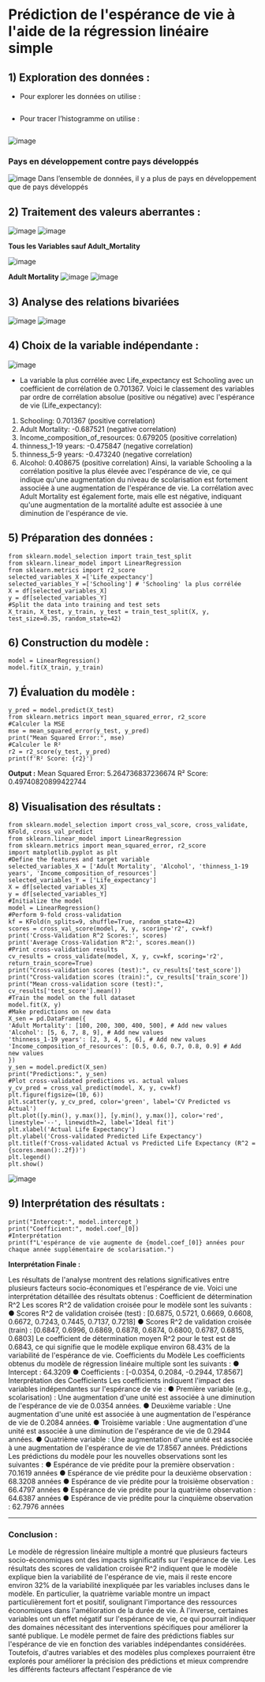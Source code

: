 # Prédiction de l'espérance de vie à l'aide de la régression linéaire simple

## 1) Exploration des données :
- Pour explorer les données on utilise :
``` df = d.read_csv('Life_Expectancy_Data.csv')
```
- Pour tracer l’histogramme on utilise :
``` sns.histplot(df['Life_expectancy'], kde=True)
```
![image](https://github.com/Medamine-Bahassou/Prediction-de-l-esperance-de-vie-a-l-aide-de-la-regression-lineaire-simple/assets/146652318/ab6c2007-740e-47a3-8ea3-2bca1f5eddfe)

### Pays en développement contre pays développés

![image](https://github.com/Medamine-Bahassou/Prediction-de-l-esperance-de-vie-a-l-aide-de-la-regression-lineaire-simple/assets/146652318/07242b54-1d8d-4c84-8d2f-b4b94e467da2)
Dans l’ensemble de données, il y a plus de pays en développement que de pays développés

## 2) Traitement des valeurs aberrantes :
![image](https://github.com/Medamine-Bahassou/Prediction-de-l-esperance-de-vie-a-l-aide-de-la-regression-lineaire-simple/assets/146652318/180b6d2b-f13e-4d40-b817-510718eddb8f)
![image](https://github.com/Medamine-Bahassou/Prediction-de-l-esperance-de-vie-a-l-aide-de-la-regression-lineaire-simple/assets/146652318/0d36e8ec-294a-47cf-9ac4-94b6019815ae)

**Tous les Variables sauf Adult_Mortality**

![image](https://github.com/Medamine-Bahassou/Prediction-de-l-esperance-de-vie-a-l-aide-de-la-regression-lineaire-simple/assets/146652318/e9458d26-e2a6-47a0-95fb-09e9c8dc0cdd)

**Adult Mortality**
![image](https://github.com/Medamine-Bahassou/Prediction-de-l-esperance-de-vie-a-l-aide-de-la-regression-lineaire-simple/assets/146652318/d8e70f3b-fa73-4b92-ae6c-935bb3bc84bd)
![image](https://github.com/Medamine-Bahassou/Prediction-de-l-esperance-de-vie-a-l-aide-de-la-regression-lineaire-simple/assets/146652318/b7d10513-edae-4c35-bed3-fcb5e5065afd)

## 3) Analyse des relations bivariées
![image](https://github.com/Medamine-Bahassou/Prediction-de-l-esperance-de-vie-a-l-aide-de-la-regression-lineaire-simple/assets/146652318/00535414-7550-44f6-b4e4-e76a80bdffee)
![image](https://github.com/Medamine-Bahassou/Prediction-de-l-esperance-de-vie-a-l-aide-de-la-regression-lineaire-simple/assets/146652318/9e1002a9-e4c5-458e-9398-6f697fb52012)

## 4) Choix de la variable indépendante :
![image](https://github.com/Medamine-Bahassou/Prediction-de-l-esperance-de-vie-a-l-aide-de-la-regression-lineaire-simple/assets/146652318/4b158e63-dd70-4cf8-bb6f-a333223f5f40)

- La variable la plus corrélée avec Life_expectancy est Schooling avec un coefficient
de corrélation de 0.701367. Voici le classement des variables par ordre de
corrélation absolue (positive ou négative) avec l'espérance de vie
(Life_expectancy):
1. Schooling: 0.701367 (positive correlation)
2. Adult Mortality: -0.687521 (negative correlation)
3. Income_composition_of_resources: 0.679205 (positive correlation)
4. thinness_1-19 years: -0.475847 (negative correlation)
5. thinness_5-9 years: -0.473240 (negative correlation)
6. Alcohol: 0.408675 (positive correlation)
Ainsi, la variable Schooling a la corrélation positive la plus élevée avec l'espérance de vie,
ce qui indique qu'une augmentation du niveau de scolarisation est fortement associée à une
augmentation de l'espérance de vie. La corrélation avec Adult Mortality est également
forte, mais elle est négative, indiquant qu'une augmentation de la mortalité adulte est
associée à une diminution de l'espérance de vie.

## 5) Préparation des données :
``` import pandas as pd
from sklearn.model_selection import train_test_split
from sklearn.linear_model import LinearRegression
from sklearn.metrics import r2_score
selected_variables_X =['Life_expectancy']
selected_variables_Y =['Schooling'] # 'Schooling' la plus corrélée
X = df[selected_variables_X]
y = df[selected_variables_Y]
#Split the data into training and test sets
X_train, X_test, y_train, y_test = train_test_split(X, y,
test_size=0.35, random_state=42)
```

## 6) Construction du modèle :

```#Train a simple linear regression model
model = LinearRegression()
model.fit(X_train, y_train)
```

## 7) Évaluation du modèle :
```#Faire des prédictions sur l'ensemble de test
y_pred = model.predict(X_test)
from sklearn.metrics import mean_squared_error, r2_score
#Calculer la MSE
mse = mean_squared_error(y_test, y_pred)
print("Mean Squared Error:", mse)
#Calculer le R²
r2 = r2_score(y_test, y_pred)
print(f'R² Score: {r2}')
```
**Output :**
Mean Squared Error: 5.264736837236674
R² Score: 0.49740820899422744

## 8) Visualisation des résultats :
```import pandas as pd
from sklearn.model_selection import cross_val_score, cross_validate,
KFold, cross_val_predict
from sklearn.linear_model import LinearRegression
from sklearn.metrics import mean_squared_error, r2_score
import matplotlib.pyplot as plt
#Define the features and target variable
selected_variables_X = ['Adult Mortality', 'Alcohol', 'thinness_1-19
years', 'Income_composition_of_resources']
selected_variables_Y = ['Life_expectancy']
X = df[selected_variables_X]
y = df[selected_variables_Y]
#Initialize the model
model = LinearRegression()
#Perform 9-fold cross-validation
kf = KFold(n_splits=9, shuffle=True, random_state=42)
scores = cross_val_score(model, X, y, scoring='r2', cv=kf)
print('Cross-Validation R^2 Scores:', scores)
print('Average Cross-Validation R^2:', scores.mean())
#Print cross-validation results
cv_results = cross_validate(model, X, y, cv=kf, scoring='r2',
return_train_score=True)
print("Cross-validation scores (test):", cv_results['test_score'])
print("Cross-validation scores (train):", cv_results['train_score'])
print("Mean cross-validation score (test):",
cv_results['test_score'].mean())
#Train the model on the full dataset
model.fit(X, y)
#Make predictions on new data
X_sen = pd.DataFrame({
'Adult Mortality': [100, 200, 300, 400, 500], # Add new values
'Alcohol': [5, 6, 7, 8, 9], # Add new values
'thinness_1-19 years': [2, 3, 4, 5, 6], # Add new values
'Income_composition_of_resources': [0.5, 0.6, 0.7, 0.8, 0.9] # Add
new values
})
y_sen = model.predict(X_sen)
print("Predictions:", y_sen)
#Plot cross-validated predictions vs. actual values
y_cv_pred = cross_val_predict(model, X, y, cv=kf)
plt.figure(figsize=(10, 6))
plt.scatter(y, y_cv_pred, color='green', label='CV Predicted vs
Actual')
plt.plot([y.min(), y.max()], [y.min(), y.max()], color='red',
linestyle='--', linewidth=2, label='Ideal fit')
plt.xlabel('Actual Life Expectancy')
plt.ylabel('Cross-validated Predicted Life Expectancy')
plt.title(f'Cross-validated Actual vs Predicted Life Expectancy (R^2 =
{scores.mean():.2f})')
plt.legend()
plt.show()
```
![image](https://github.com/Medamine-Bahassou/Prediction-de-l-esperance-de-vie-a-l-aide-de-la-regression-lineaire-simple/assets/146652318/d65a411d-d161-49dd-a074-206823b294e8)

## 9) Interprétation des résultats :
```#Analyse
print("Intercept:", model.intercept_)
print("Coefficient:", model.coef_[0])
#Interprétation
print(f"L'espérance de vie augmente de {model.coef_[0]} années pour
chaque année supplémentaire de scolarisation.")
```

**Interprétation Finale :**

Les résultats de l'analyse montrent des relations significatives entre plusieurs facteurs
socio-économiques et l'espérance de vie. Voici une interprétation détaillée des résultats
obtenus :
Coefficient de détermination R^2
Les scores R^2 de validation croisée pour le modèle sont les suivants :
● Scores R^2 de validation croisée (test) : [0.6875, 0.5721, 0.6669, 0.6608, 0.6672,
0.7243, 0.7445, 0.7137, 0.7218]
● Scores R^2 de validation croisée (train) : [0.6847, 0.6996, 0.6869, 0.6878, 0.6874,
0.6800, 0.6787, 0.6815, 0.6803]
Le coefficient de détermination moyen R^2 pour le test est de 0.6843, ce qui signifie que
le modèle explique environ 68.43% de la variabilité de l'espérance de vie.
Coefficients du Modèle
Les coefficients obtenus du modèle de régression linéaire multiple sont les suivants :
● Intercept : 64.3209
● Coefficients : [-0.0354, 0.2084, -0.2944, 17.8567]
Interprétation des Coefficients
Les coefficients indiquent l'impact des variables indépendantes sur l'espérance de vie :
● Première variable (e.g., scolarisation) : Une augmentation d'une unité est associée
à une diminution de l'espérance de vie de 0.0354 années.
● Deuxième variable : Une augmentation d'une unité est associée à une
augmentation de l'espérance de vie de 0.2084 années.
● Troisième variable : Une augmentation d'une unité est associée à une diminution de
l'espérance de vie de 0.2944 années.
● Quatrième variable : Une augmentation d'une unité est associée à une
augmentation de l'espérance de vie de 17.8567 années.
Prédictions
Les prédictions du modèle pour les nouvelles observations sont les suivantes :
● Espérance de vie prédite pour la première observation : 70.1619 années
● Espérance de vie prédite pour la deuxième observation : 68.3208 années
● Espérance de vie prédite pour la troisième observation : 66.4797 années
● Espérance de vie prédite pour la quatrième observation : 64.6387 années
● Espérance de vie prédite pour la cinquième observation : 62.7976 années

<hr>

### Conclusion : 

Le modèle de régression linéaire multiple a montré que plusieurs facteurs
socio-économiques ont des impacts significatifs sur l'espérance de vie. Les résultats des
scores de validation croisée R^2 indiquent que le modèle explique bien la variabilité de
l'espérance de vie, mais il reste encore environ 32% de la variabilité inexpliquée par les
variables incluses dans le modèle.
En particulier, la quatrième variable montre un impact particulièrement fort et positif,
soulignant l'importance des ressources économiques dans l'amélioration de la durée de vie.
À l'inverse, certaines variables ont un effet négatif sur l'espérance de vie, ce qui pourrait
indiquer des domaines nécessitant des interventions spécifiques pour améliorer la santé
publique.
Le modèle permet de faire des prédictions fiables sur l'espérance de vie en fonction des
variables indépendantes considérées. Toutefois, d'autres variables et des modèles plus
complexes pourraient être explorés pour améliorer la précision des prédictions et mieux
comprendre les différents facteurs affectant l'espérance de vie

